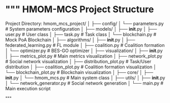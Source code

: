 """
HMOM-MCS Project Structure
=========================

Project Directory:
hmom_mcs_project/
│
├── config/
│   └── parameters.py           # System parameters configuration
│
├── models/
│   ├── __init__.py
│   ├── user.py                # User class
│   ├── task.py                # Task class
│   └── blockchain.py          # Mock PoA Blockchain
│
├── algorithms/
│   ├── __init__.py
│   ├── federated_learning.py  # FL module
│   ├── coalition.py           # Coalition formation
│   └── optimizer.py           # BES-GO optimizer
│
├── visualization/
│   ├── __init__.py
│   ├── metrics_plot.py        # Main metrics visualization
│   ├── network_plot.py        # Social network visualization
│   ├── distribution_plot.py   # Task/User distribution
│   ├── coalition_plot.py      # Coalition formation visualization
│   └── blockchain_plot.py     # Blockchain visualization
│
├── core/
│   ├── __init__.py
│   └── hmom_mcs.py           # Main system class
│
├── utils/
│   ├── __init__.py
│   └── network_generator.py   # Social network generation
│
└── main.py                     # Main execution script

"""